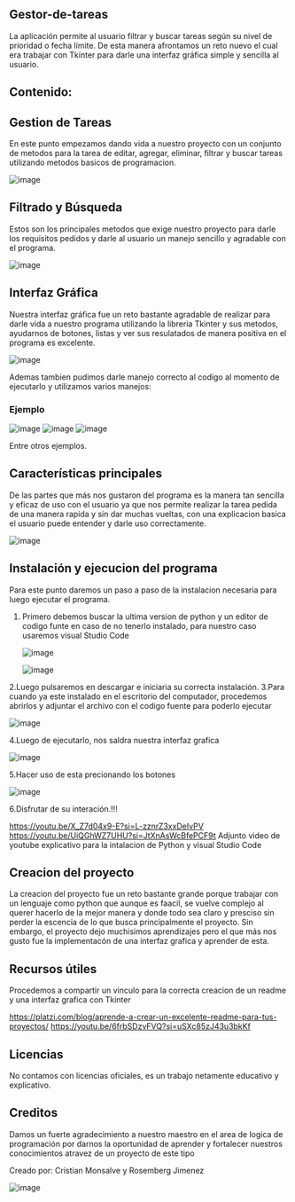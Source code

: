 ## Gestor-de-tareas
La aplicación permite al usuario filtrar y buscar tareas según su nivel de prioridad o fecha límite. De esta manera afrontamos un reto nuevo el cual era trabajar con Tkinter para darle una interfaz gráfica simple y sencilla al usuario.

## Contenido:

## Gestion de Tareas
En este punto empezamos dando vida a nuestro proyecto con un conjunto de metodos para la tarea de editar, agregar, eliminar, filtrar y buscar tareas utilizando metodos basicos de programacion.

![image](https://github.com/user-attachments/assets/84830ed5-f228-4401-8500-da2c6e9101be)

## Filtrado y Búsqueda
Estos son los principales metodos que exige nuestro proyecto para darle los requisitos pedidos y darle al usuario un manejo sencillo y agradable con el programa.

![image](https://github.com/user-attachments/assets/42409b0f-44b1-426f-bc68-7dc3169e788c)

## Interfaz Gráfica
Nuestra interfaz gráfica fue un reto bastante agradable de realizar para darle vida a nuestro programa utilizando la libreria Tkinter y sus metodos, ayudarnos de botones, listas y ver sus resulatados de manera positiva en el programa es excelente.

![image](https://github.com/user-attachments/assets/9916a60e-4721-4966-ad85-ea73c5382936)

Ademas tambien pudimos darle manejo correcto al codigo al momento de ejecutarlo y utilizamos varios manejos:
### Ejemplo
![image](https://github.com/user-attachments/assets/e6cf2f5e-2379-439a-8d49-56fad53f8949)
![image](https://github.com/user-attachments/assets/1ca274ae-2f9b-44b4-9c84-90410b6d1e72)
![image](https://github.com/user-attachments/assets/433bd348-12c4-441f-8376-2344d783874c)

Entre otros ejemplos.

## Características principales
De las partes que más nos gustaron del programa es la manera tan sencilla y eficaz de uso con el usuario ya que nos permite realizar la tarea pedida de una manera rapida y sin dar muchas vueltas, con una explicacion basica el usuario puede entender y darle uso correctamente.

![image](https://github.com/user-attachments/assets/be38626a-20e1-428c-b197-54383df6d30f)

## Instalación y ejecucion del programa
Para este punto daremos un paso a paso de la instalacion necesaria para luego ejecutar el programa.
1. Primero debemos buscar la ultima version de python y un editor de codigo funte en caso de no tenerlo instalado, para nuestro caso usaremos visual Studio Code
   
   ![image](https://github.com/user-attachments/assets/82f2d326-1971-4459-85d6-930015abd2c3)

   ![image](https://github.com/user-attachments/assets/bfc1562f-e2e5-4790-871d-6f0bf61e1a81)
   
2.Luego pulsaremos en descargar e iniciaria su correcta instalación.
3.Para cuando ya este instalado en el escritorio del computador, procedemos abrirlos y adjuntar el archivo con el codigo fuente para poderlo ejecutar

![image](https://github.com/user-attachments/assets/d4f08821-a257-4288-a9e7-323e09f3f6f9)

4.Luego de ejecutarlo, nos saldra nuestra interfaz grafica

![image](https://github.com/user-attachments/assets/f8e3f058-78cf-4328-95ff-3303a0d1c708)

5.Hacer uso de esta precionando los botones

![image](https://github.com/user-attachments/assets/0ef0cef6-b8e0-4544-8368-9eef2ea0fd17)

6.Disfrutar de su interación.!!!

https://youtu.be/X_Z7d04x9-E?si=L-zznrZ3xxDeIvPV
https://youtu.be/UiQGhWZ7UHU?si=JtXnAsWcBfePCF9t
Adjunto video de youtube explicativo para la intalacion de Python y visual Studio Code

## Creacion del proyecto

La creacion del proyecto fue un reto bastante grande porque trabajar con un lenguaje como python que aunque es faacil, se vuelve complejo al querer hacerlo de la mejor manera y donde todo sea claro y presciso sin perder la escencia de lo que busca principalmente el proyecto. Sin embargo, el proyecto dejo muchisimos aprendizajes pero el que más nos gusto fue la implementacón de una interfaz grafica y aprender de esta.

## Recursos útiles
Procedemos a compartir un vinculo para la correcta creacion de un readme y una interfaz grafica con Tkinter

https://platzi.com/blog/aprende-a-crear-un-excelente-readme-para-tus-proyectos/
https://youtu.be/6frbSDzvFVQ?si=uSXc85zJ43u3bkKf

## Licencias

No contamos con licencias oficiales, es un trabajo netamente educativo y explicativo.

## Creditos

Damos un fuerte agradecimiento a nuestro maestro en el area de logica de programación por darnos la oportunidad de aprender y fortalecer nuestros conocimientos atravez de un proyecto de este tipo

Creado por: Cristian Monsalve  y Rosemberg Jimenez

![image](https://github.com/user-attachments/assets/f473950d-e66a-4656-8734-a84f45f5874b)













